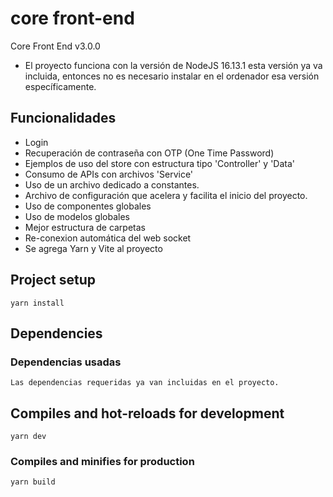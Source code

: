 # core front-end

Core Front End v3.0.0

- El proyecto funciona con la versión de NodeJS 16.13.1 esta versión ya va incluida,
entonces no es necesario instalar en el ordenador esa versión específicamente.

## Funcionalidades

- Login
- Recuperación de contraseña con OTP (One Time Password)
- Ejemplos de uso del store con estructura tipo 'Controller' y 'Data'
- Consumo de APIs con archivos 'Service'
- Uso de un archivo dedicado a constantes.
- Archivo de configuración que acelera y facilita el inicio del proyecto.
- Uso de componentes globales
- Uso de modelos globales
- Mejor estructura de carpetas
- Re-conexion automática del web socket
- Se agrega Yarn y Vite al proyecto

## Project setup

``` text
yarn install
```

## Dependencies

### Dependencias usadas

``` text
Las dependencias requeridas ya van incluidas en el proyecto.
```

## Compiles and hot-reloads for development

``` text
yarn dev
```

### Compiles and minifies for production

``` text
yarn build
```

